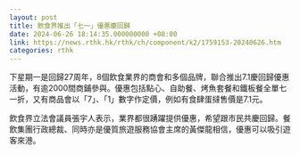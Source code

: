 ```yaml
---
layout: post
title: 飲食界推出「七一」優惠慶回歸
date: 2024-06-26 18:14:35.000000000 +08:00
link: https://news.rthk.hk/rthk/ch/component/k2/1759153-20240626.htm
categories: rthk
---
```


下星期一是回歸27周年，8個飲食業界的商會和多個品牌，聯合推出7.1慶回歸優惠活動，有逾2000間商鋪參與。優惠包括點心、自助餐、烤魚套餐和鐵板餐全單七一折，又有商品會以「7」、「1」數字作定價，例如有食肆蛋撻售價是7.1元。

飲食界立法會議員張宇人表示，業界都很踴躍提供優惠，希望跟市民共慶回歸。餐飲集團行政總裁、同時亦是優質旅遊服務協會主席的黃傑龍相信，優惠可以吸引遊客來港。
